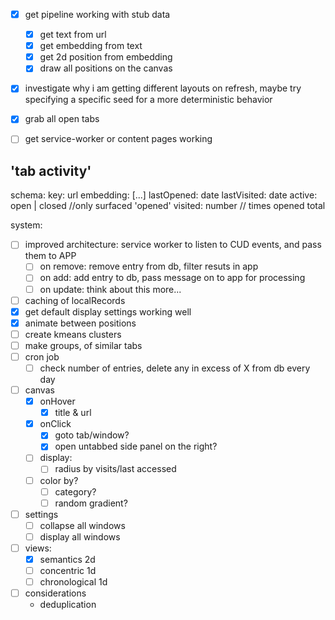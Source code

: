 - [x] get pipeline working with stub data
    - [x] get text from url
    - [x] get embedding from text
    - [x] get 2d position from embedding
    - [x] draw all positions on the canvas
- [x] investigate why i am getting different layouts on refresh, maybe try specifying a specific seed for a more deterministic behavior
- [x] grab all open tabs

- [ ] get service-worker or content pages working
<!-- - [ ] get the 'pipeline' to initialize when the extension in active
- [ ] get 'listener' to listen for tab activity (open/closed) while extension active -->

'tab activity'
---------------

schema:
    key: url
    embedding: [...]
    lastOpened: date
    lastVisited: date
    active: open | closed //only surfaced 'opened'
    visited: number // times opened total

system:

- [ ] improved architecture: service worker to listen to CUD events, and pass them to APP
    - [ ] on remove: remove entry from db, filter resuts in app
    - [ ] on add: add entry to db, pass message on to app for processing
    - [ ] on update: think about this more...
- [ ] caching of localRecords 
- [x] get default display settings working well
- [x] animate between positions
- [ ] create kmeans clusters
- [ ] make groups, of similar tabs
- [ ] cron job
    - [ ] check number of entries, delete any in excess of X from db every day
- [ ] canvas
    - [x] onHover
        -[x]  title & url
    - [x] onClick
        - [x] goto tab/window?
        - [x] open untabbed side panel on the right?
    - [ ] display:
        - [ ] radius by visits/last accessed
    - [ ] color by? 
        - [ ] category?
        - [ ] random gradient?
- [ ] settings
    - [ ] collapse all windows
    - [ ] display all windows
- [ ] views:
    - [x] semantics 2d
    - [ ] concentric 1d
    - [ ] chronological 1d

- [ ] considerations
    - deduplication
